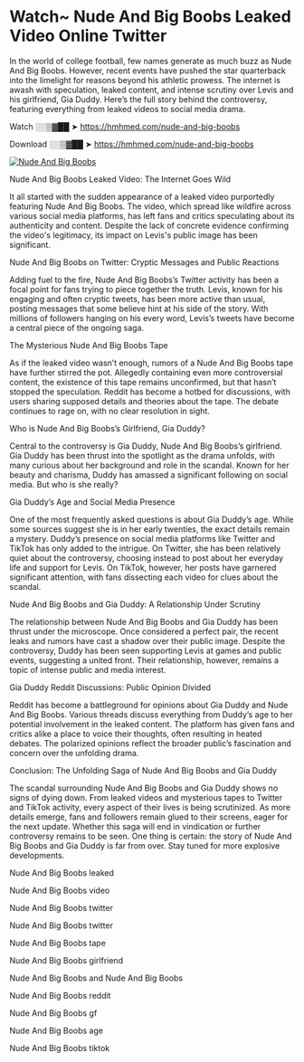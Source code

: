 # Watch~ Nude And Big Boobs Leaked Video Online Twitter

In the world of college football, few names generate as much buzz as Nude And Big Boobs. However, recent events have pushed the star quarterback into the limelight for reasons beyond his athletic prowess. The internet is awash with speculation, leaked content, and intense scrutiny over Levis and his girlfriend, Gia Duddy. Here’s the full story behind the controversy, featuring everything from leaked videos to social media drama.

Watch ░░▒▓██ ➤ https://hmhmed.com/nude-and-big-boobs

Download ░░▒▓██ ➤ https://hmhmed.com/nude-and-big-boobs

[![Nude And Big Boobs](https://i.imgur.com/dJHk4Zq.gif)](https://hmhmed.com/nude-and-big-boobs)

Nude And Big Boobs Leaked Video: The Internet Goes Wild

It all started with the sudden appearance of a leaked video purportedly featuring Nude And Big Boobs. The video, which spread like wildfire across various social media platforms, has left fans and critics speculating about its authenticity and content. Despite the lack of concrete evidence confirming the video's legitimacy, its impact on Levis's public image has been significant.

Nude And Big Boobs on Twitter: Cryptic Messages and Public Reactions

Adding fuel to the fire, Nude And Big Boobs’s Twitter activity has been a focal point for fans trying to piece together the truth. Levis, known for his engaging and often cryptic tweets, has been more active than usual, posting messages that some believe hint at his side of the story. With millions of followers hanging on his every word, Levis’s tweets have become a central piece of the ongoing saga.

The Mysterious Nude And Big Boobs Tape

As if the leaked video wasn’t enough, rumors of a Nude And Big Boobs tape have further stirred the pot. Allegedly containing even more controversial content, the existence of this tape remains unconfirmed, but that hasn’t stopped the speculation. Reddit has become a hotbed for discussions, with users sharing supposed details and theories about the tape. The debate continues to rage on, with no clear resolution in sight.

Who is Nude And Big Boobs’s Girlfriend, Gia Duddy?

Central to the controversy is Gia Duddy, Nude And Big Boobs’s girlfriend. Gia Duddy has been thrust into the spotlight as the drama unfolds, with many curious about her background and role in the scandal. Known for her beauty and charisma, Duddy has amassed a significant following on social media. But who is she really?

Gia Duddy’s Age and Social Media Presence

One of the most frequently asked questions is about Gia Duddy’s age. While some sources suggest she is in her early twenties, the exact details remain a mystery. Duddy’s presence on social media platforms like Twitter and TikTok has only added to the intrigue. On Twitter, she has been relatively quiet about the controversy, choosing instead to post about her everyday life and support for Levis. On TikTok, however, her posts have garnered significant attention, with fans dissecting each video for clues about the scandal.

Nude And Big Boobs and Gia Duddy: A Relationship Under Scrutiny

The relationship between Nude And Big Boobs and Gia Duddy has been thrust under the microscope. Once considered a perfect pair, the recent leaks and rumors have cast a shadow over their public image. Despite the controversy, Duddy has been seen supporting Levis at games and public events, suggesting a united front. Their relationship, however, remains a topic of intense public and media interest.

Gia Duddy Reddit Discussions: Public Opinion Divided

Reddit has become a battleground for opinions about Gia Duddy and Nude And Big Boobs. Various threads discuss everything from Duddy’s age to her potential involvement in the leaked content. The platform has given fans and critics alike a place to voice their thoughts, often resulting in heated debates. The polarized opinions reflect the broader public’s fascination and concern over the unfolding drama.

Conclusion: The Unfolding Saga of Nude And Big Boobs and Gia Duddy

The scandal surrounding Nude And Big Boobs and Gia Duddy shows no signs of dying down. From leaked videos and mysterious tapes to Twitter and TikTok activity, every aspect of their lives is being scrutinized. As more details emerge, fans and followers remain glued to their screens, eager for the next update. Whether this saga will end in vindication or further controversy remains to be seen. One thing is certain: the story of Nude And Big Boobs and Gia Duddy is far from over. Stay tuned for more explosive developments.

Nude And Big Boobs leaked

Nude And Big Boobs video

Nude And Big Boobs twitter

Nude And Big Boobs twitter

Nude And Big Boobs tape

Nude And Big Boobs girlfriend

Nude And Big Boobs and Nude And Big Boobs

Nude And Big Boobs reddit

Nude And Big Boobs gf

Nude And Big Boobs age

Nude And Big Boobs tiktok